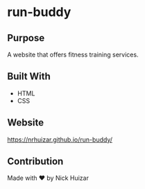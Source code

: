 # run-buddy

## Purpose
A website that offers fitness training services.

## Built With
* HTML
* CSS

## Website
https://nrhuizar.github.io/run-buddy/

## Contribution
Made with ❤️ by Nick Huizar
